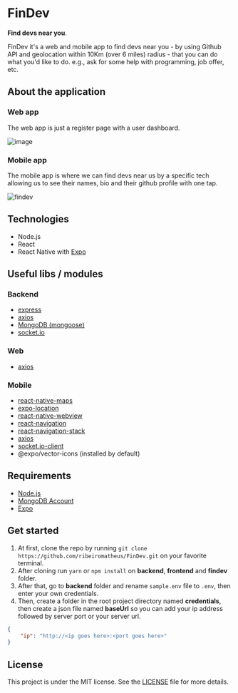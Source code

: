 # FinDev
**Find devs near you**.

FinDev it's a web and mobile app to find devs near you - by using Github API and geolocation within 10Km (over 6 miles) radius - that you can do what you'd like to do. e.g., ask for some help with programming, job offer, etc.

## About the application
### Web app
The web app is just a register page with a user dashboard.

![image](https://user-images.githubusercontent.com/41703972/72548737-0f271900-386e-11ea-91ee-6c466b9a28ef.png)

### Mobile app
The mobile app is where we can find devs near us by a specific tech allowing us to see their names, bio and their github profile with one tap.

![findev](https://user-images.githubusercontent.com/41703972/72831299-5001a200-3c61-11ea-90bb-9b981554aa02.jpg)

## Technologies
- Node.js
- React
- React Native with [Expo](https://expo.io/learn)

## Useful libs / modules
### Backend
- [express](https://github.com/expressjs/express)
- [axios](https://github.com/axios/axios)
- [MongoDB (mongoose)](https://github.com/Automattic/mongoose)
- [socket.io](https://github.com/socketio/socket.io)

### Web
- [axios](https://github.com/axios/axios)

### Mobile
- [react-native-maps](https://docs.expo.io/versions/latest/sdk/map-view/)
- [expo-location](https://docs.expo.io/versions/latest/sdk/location/)
- [react-native-webview](https://docs.expo.io/versions/latest/sdk/webview/)
- [react-navigation](https://github.com/react-navigation/react-navigation)
- [react-navigation-stack](https://github.com/react-navigation/stack)
- [axios](https://github.com/axios/axios)
- [socket.io-client](https://github.com/socketio/socket.io-client)
- @expo/vector-icons (installed by default)

## Requirements
- [Node.js](https://nodejs.org)
- [MongoDB Account](https://www.mongodb.com/cloud/atlas/efficiency?utm_source=google&utm_campaign=gs_americas_brazil_search_brand_atlas_desktop&utm_term=mongo%20atlas&utm_medium=cpc_paid_search&utm_ad=e&_bt=335229503988&_bn=g&gclid=EAIaIQobChMIhtmIud_E5gIVEISRCh0sygfvEAAYASABEgLGCvD_BwE)
- [Expo](https://expo.io/learn)

## Get started
1. At first, clone the repo by running `git clone https://github.com/ribeiromatheus/FinDev.git` on your favorite terminal.
2. After cloning run `yarn` or `npm install` on **backend**, **frontend** and **findev** folder.
3. After that, go to **backend** folder and rename `sample.env` file to `.env`, then enter your own credentials.
4. Then, create a folder in the root project directory named **credentials**, then create a json file named **baseUrl** so you can add your ip address followed by server port or your server url. 
```json
{
    "ip": "http://<ip goes here>:<port goes here>"
}
```

## License
This project is under the MIT license. See the [LICENSE](https://github.com/ribeiromatheus/FinDev/blob/master/LICENSE) file for more details.